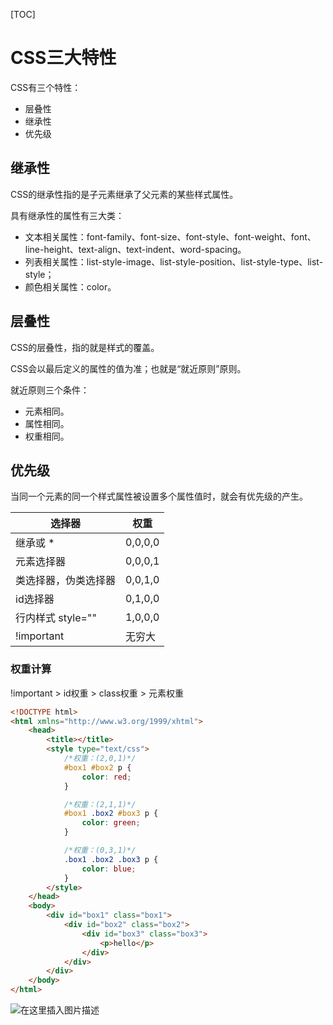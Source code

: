 [TOC]



# CSS三大特性

CSS有三个特性：

- 层叠性
- 继承性
- 优先级



## 继承性

CSS的继承性指的是子元素继承了父元素的某些样式属性。

具有继承性的属性有三大类：

- 文本相关属性：font-family、font-size、font-style、font-weight、font、line-height、text-align、text-indent、word-spacing。
- 列表相关属性：list-style-image、list-style-position、list-style-type、list-style；
- 颜色相关属性：color。



## 层叠性

CSS的层叠性，指的就是样式的覆盖。

CSS会以最后定义的属性的值为准；也就是“就近原则”原则。

就近原则三个条件：

- 元素相同。
- 属性相同。
- 权重相同。



## 优先级

当同一个元素的同一个样式属性被设置多个属性值时，就会有优先级的产生。

| 选择器               | 权重    |
| -------------------- | ------- |
| 继承或 *             | 0,0,0,0 |
| 元素选择器           | 0,0,0,1 |
| 类选择器，伪类选择器 | 0,0,1,0 |
| id选择器             | 0,1,0,0 |
| 行内样式 style=""    | 1,0,0,0 |
| !important           | 无穷大  |



### 权重计算

!important > id权重 > class权重 > 元素权重

```html
<!DOCTYPE html>
<html xmlns="http://www.w3.org/1999/xhtml">
    <head>
        <title></title>
        <style type="text/css">
            /*权重：(2,0,1)*/
            #box1 #box2 p {
                color: red;
            }

            /*权重：(2,1,1)*/
            #box1 .box2 #box3 p {
                color: green;
            }

            /*权重：(0,3,1)*/
            .box1 .box2 .box3 p {
                color: blue;
            }
        </style>
    </head>
    <body>
        <div id="box1" class="box1">
            <div id="box2" class="box2">
                <div id="box3" class="box3">
                    <p>hello</p>
                </div>
            </div>
        </div>
    </body>
</html>
```

![在这里插入图片描述](https://img-blog.csdnimg.cn/29bf420f95e04edcbddf5bc759768d01.png)

